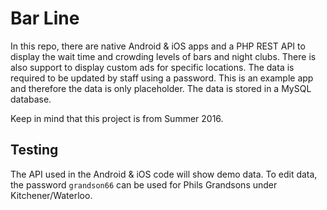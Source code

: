 # Bar Line

In this repo, there are native Android & iOS apps and a PHP REST API to display the wait time and crowding levels of bars and night clubs. There is also support to display custom ads for specific locations. The data is required to be updated by staff using a password. This is an example app and therefore the data is only placeholder. The data is stored in a MySQL database.

Keep in mind that this project is from Summer 2016.

## Testing

The API used in the Android & iOS code will show demo data. To edit data, the password `grandson66` can be used for Phils Grandsons under Kitchener/Waterloo.
